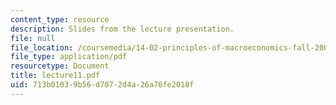 ```yaml
---
content_type: resource
description: Slides from the lecture presentation.
file: null
file_location: /coursemedia/14-02-principles-of-macroeconomics-fall-2004/713b01039b56d7072d4a26a76fe2018f_lecture11.pdf
file_type: application/pdf
resourcetype: Document
title: lecture11.pdf
uid: 713b0103-9b56-d707-2d4a-26a76fe2018f
---
```

